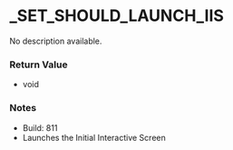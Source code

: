 # _SET_SHOULD_LAUNCH_IIS

No description available.

### Return Value
* void

### Notes
* Build: 811
* Launches the Initial Interactive Screen

